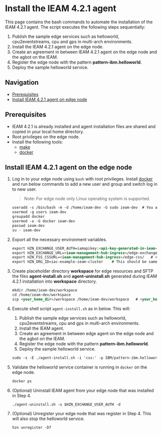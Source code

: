 # Install the IEAM 4.2.1 agent

This page contains the bash commands to automate the installation of the IEAM 4.2.1 agent. The script executes the 
following steps sequentially:

1. Publish the sample edge services such as helloworld, cpu2eventstreams, cpu and gps in multi-arch environments.
2. Install the IEAM 4.2.1 agent on the edge node.
3. Create an agreement in between IEAM 4.2.1 agent on the edge node and the agbot on the IEAM.
4. Register the edge node with the pattern **pattern-ibm.helloworld**.
5. Deploy the sample helloworld service.

## Navigation

- [Prerequisites](#prerequisites)
- [Install IEAM 4.2.1 agent on edge node](#install-ieam-421-agent-on-the-edge-node)

## Prerequisites

- IEAM 4.2.1 is already installed and agent installation files are shared and copied in your local home directory.
- Root privileges on the edge node.
- Install the following tools:
   - [make](https://www.gnu.org/software/make/)
   - [docker](https://www.ibm.com/links?url=https%3A%2F%2Fdocs.docker.com%2Fget-docker%2F)

## Install IEAM 4.2.1 agent on the edge node

1. Log in to your edge node using `bash` with root privileges. 
   Install [docker](https://www.ibm.com/links?url=https%3A%2F%2Fdocs.docker.com%2Fget-docker%2F)
   and run below commands to add a new user and group and switch log in to new user.

    > Note: For edge node only Linux operating system is supported.

    ```markdown
    useradd -s /bin/bash -m -d /home/ieam-dev -G sudo ieam-dev  # You are free to choose any user name and group
    usermod -g users ieam-dev
    groupadd docker
    usermod -a -G docker ieam-dev
    passwd ieam-dev
    su - ieam-dev
    ```

2. Export all the necessary environment variables.

    ```markdown
    export HZN_EXCHANGE_USER_AUTH=iamapikey:<api-key-generated-in-ieam-installation>
    export HZN_EXCHANGE_URL=<ieam-management-hub-ingress>/edge-exchange/v1  # <ieam-management-hub-ingress> is same as CLUSTER_URL, exported in IEAM Installment
    export HZN_FSS_CSSURL=<ieam-management-hub-ingress>/edge-css/   # <ieam-management-hub-ingress> is same as CLUSTER_URL, exported in IEAM installation
    export HZN_ORG_ID=iac-example-ieam-cluster    # This should be same organization id you created while Installing IEAM hub
    ```

3. Create placeholder directory **workspace** for edge resources and SFTP the files **agent-install.sh** and **agent-uninstall.sh** generated during
   IEAM 4.2.1 installation into **workspace** directory.

    ```markdown
    mkdir /home/ieam-dev/workspace
    cd /home/ieam-dev/workspace
    scp <your_home_dir>/workspace /home/ieam-dev/workspace   # <your_home_dir> is in your local system
    ```

4. Execute shell script `agent-install.sh` as in below. This will:
    1. Publish the sample edge services such as helloworld, cpu2eventstreams, cpu and gps in multi-arch environments.
    2. Install the IEAM agent.
    3. Create an agreement in between edge agent on the edge node and the agbot on the IEAM.
    4. Register the edge node with the pattern **pattern-ibm.helloworld**.
    5. Deploy the sample helloworld service.

    ```markdown
    sudo -s -E ./agent-install.sh -i 'css:' -p IBM/pattern-ibm.helloworld -w '*' -T 120
    ```

5. Validate the helloworld service container is running in `docker` on the edge node.

    ```markdown
    docker ps
    ```

6. (Optional) Uninstall IEAM agent from your edge node that was installed in Step 4.

    ```markdown
    ./agent-uninstall.sh -u $HZN_EXCHANGE_USER_AUTH -d
    ```

7. (Optional) Unregister your edge node that was register in Step 4. This will also stop the helloworld service.

    ```markdown
    hzn unregister -Df
    ```

